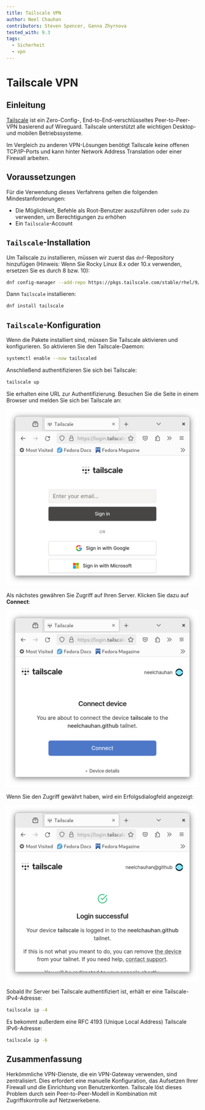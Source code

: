```yaml
---
title: Tailscale VPN
author: Neel Chauhan
contributors: Steven Spencer, Ganna Zhyrnova
tested_with: 9.3
tags:
  - Sicherheit
  - vpn
---
```


# Tailscale VPN

## Einleitung

[Tailscale](https://tailscale.com/) ist ein Zero-Config-, End-to-End-verschlüsseltes Peer-to-Peer-VPN basierend auf Wireguard. Tailscale unterstützt alle wichtigen Desktop- und mobilen Betriebssysteme.

Im Vergleich zu anderen VPN-Lösungen benötigt Tailscale keine offenen TCP/IP-Ports und kann hinter Network Address Translation oder einer Firewall arbeiten.

## Voraussetzungen

Für die Verwendung dieses Verfahrens gelten die folgenden Mindestanforderungen:

- Die Möglichkeit, Befehle als Root-Benutzer auszuführen oder `sudo` zu verwenden, um Berechtigungen zu erhöhen
- Ein `Tailscale`-Account

## `Tailscale`-Installation

Um Tailscale zu installieren, müssen wir zuerst das `dnf`-Repository hinzufügen (Hinweis: Wenn Sie Rocky Linux 8.x oder 10.x verwenden, ersetzen Sie es durch 8 bzw. 10):

```bash
dnf config-manager --add-repo https://pkgs.tailscale.com/stable/rhel/9/tailscale.repo
```

Dann `Tailscale` installieren:

```bash
dnf install tailscale
```

## `Tailscale`-Konfiguration

Wenn die Pakete installiert sind, müssen Sie Tailscale aktivieren und konfigurieren. So aktivieren Sie den Tailscale-Daemon:

```bash
systemctl enable --now tailscaled
```

Anschließend authentifizieren Sie sich bei Tailscale:

```bash
tailscale up
```

Sie erhalten eine URL zur Authentifizierung. Besuchen Sie die Seite in einem Browser und melden Sie sich bei Tailscale an:

![Tailscale login screen](../images/tailscale_1.png)

Als nächstes gewähren Sie Zugriff auf Ihren Server. Klicken Sie dazu auf **Connect**:

![Tailscale grant access dialog](../images/tailscale_2.png)

Wenn Sie den Zugriff gewährt haben, wird ein Erfolgsdialogfeld angezeigt:

![Tailscale login successful dialog](../images/tailscale_3.png)

Sobald Ihr Server bei Tailscale authentifiziert ist, erhält er eine Tailscale-IPv4-Adresse:

```bash
tailscale ip -4
```

Es bekommt außerdem eine RFC 4193 (Unique Local Address) Tailscale IPv6-Adresse:

```bash
tailscale ip -6
```

## Zusammenfassung

Herkömmliche VPN-Dienste, die ein VPN-Gateway verwenden, sind zentralisiert. Dies erfordert eine manuelle Konfiguration, das Aufsetzen Ihrer Firewall und die Einrichtung von Benutzerkonten. Tailscale löst dieses Problem durch sein Peer-to-Peer-Modell in Kombination mit Zugriffskontrolle auf Netzwerkebene.
